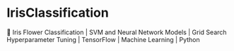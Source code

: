 # IrisClassification
🌸 Iris Flower Classification | SVM and Neural Network Models | Grid Search Hyperparameter Tuning | TensorFlow | Machine Learning | Python
